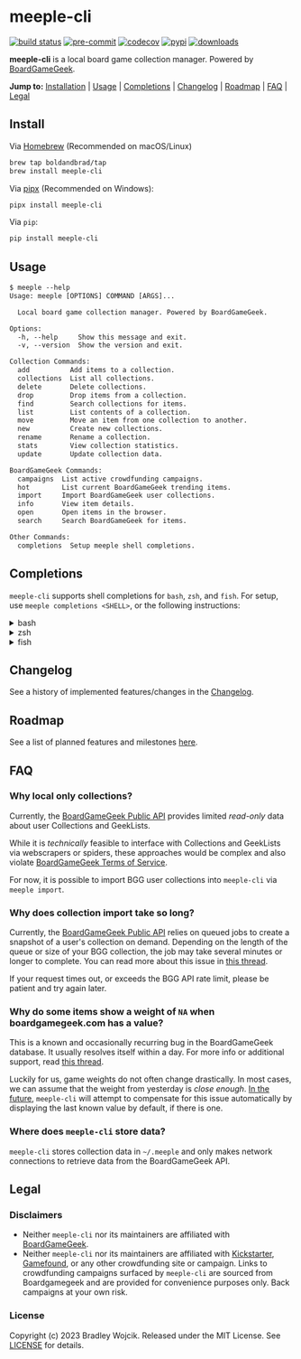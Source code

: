 # meeple-cli

[![build status](https://img.shields.io/github/actions/workflow/status/boldandbrad/meeple-cli/python-test.yml?branch=main&logo=github)](https://github.com/boldandbrad/meeple-cli/actions/workflows/python-test.yml?query=branch%3Amain)
[![pre-commit](https://img.shields.io/badge/pre--commit-enabled-brightgreen?logo=pre-commit)](https://github.com/pre-commit/pre-commit)
[![codecov](https://codecov.io/gh/boldandbrad/meeple-cli/branch/main/graph/badge.svg)](https://codecov.io/gh/boldandbrad/meeple-cli)
[![pypi](https://img.shields.io/pypi/v/meeple-cli)](https://pypi.org/project/meeple-cli/)
[![downloads](https://img.shields.io/pypi/dm/meeple-cli)](https://pypistats.org/packages/meeple-cli)

<!-- [![Docs](https://img.shields.io/website?down_message=down&label=docs&up_message=online&url=https%3A%2F%2Fboldandbrad.github.io%2Fmeeple-cli%2F)](https://boldandbrad.github.io/meeple-cli/) -->

**meeple-cli** is a local board game collection manager. Powered by
[BoardGameGeek](https://boardgamegeek.com).

**Jump to:**
[Installation](#install) |
[Usage](#usage) |
[Completions](#completions) |
[Changelog](#changelog) |
[Roadmap](#roadmap) |
[FAQ](#faq) |
[Legal](#legal)

## Install

Via [Homebrew](https://brew.sh) (Recommended on macOS/Linux)

```zsh
brew tap boldandbrad/tap
brew install meeple-cli
```

Via [pipx](https://pypa.github.io/pipx/) (Recommended on Windows):

```sh
pipx install meeple-cli
```

Via `pip`:

```sh
pip install meeple-cli
```

<!-- > For more details, read the **meeple-cli**
> [install guide](https://boldandbrad.github.io/meeple-cli/#/install). -->

## Usage

```txt
$ meeple --help
Usage: meeple [OPTIONS] COMMAND [ARGS]...

  Local board game collection manager. Powered by BoardGameGeek.

Options:
  -h, --help     Show this message and exit.
  -v, --version  Show the version and exit.

Collection Commands:
  add          Add items to a collection.
  collections  List all collections.
  delete       Delete collections.
  drop         Drop items from a collection.
  find         Search collections for items.
  list         List contents of a collection.
  move         Move an item from one collection to another.
  new          Create new collections.
  rename       Rename a collection.
  stats        View collection statistics.
  update       Update collection data.

BoardGameGeek Commands:
  campaigns  List active crowdfunding campaigns.
  hot        List current BoardGameGeek trending items.
  import     Import BoardGameGeek user collections.
  info       View item details.
  open       Open items in the browser.
  search     Search BoardGameGeek for items.

Other Commands:
  completions  Setup meeple shell completions.
```

<!-- > For more usage details, read the **meeple-cli**
> [usage guide](https://boldandbrad.github.io/meeple-cli/#/usage). -->

## Completions

`meeple-cli` supports shell completions for `bash`, `zsh`, and `fish`. For
setup, use `meeple completions <SHELL>`, or the following instructions:

<details>
<summary>bash</summary>

Add the following to `~/.bashrc`:

```sh
eval "$(_MEEPLE_COMPLETE=bash_source meeple)"
```

</details>

<details>
<summary>zsh</summary>

Add the following to `~/.zshrc`:

```sh
eval "$(_MEEPLE_COMPLETE=zsh_source meeple)"
```

</details>

<details>
<summary>fish</summary>

Save the script to `~/.config/fish/completions/meeple.fish`:

```sh
_MEEPLE_COMPLETE=fish_source meeple > ~/.config/fish/completions/meeple.fish
```

</details>

## Changelog

See a history of implemented features/changes in the
[Changelog](docs/changelog.md).

## Roadmap

See a list of planned features and milestones
[here](https://github.com/boldandbrad/meeple-cli/milestones).

## FAQ

### Why local only collections?

Currently, the
[BoardGameGeek Public API](https://boardgamegeek.com/wiki/page/BGG_XML_API2)
provides limited _read-only_ data about user Collections and GeekLists.

While it is _technically_ feasible to interface with Collections and GeekLists
via webscrapers or spiders, these approaches would be complex and also violate
[BoardGameGeek Terms of Service](https://boardgamegeek.com/terms#toc22).

For now, it is possible to import BGG user collections into `meeple-cli` via
`meeple import`.

### Why does collection import take so long?

Currently, the
[BoardGameGeek Public API](https://boardgamegeek.com/wiki/page/BGG_XML_API2)
relies on queued jobs to create a snapshot of a user's collection on demand.
Depending on the length of the queue or size of your BGG collection, the job may
take several minutes or longer to complete. You can read more about this issue
in [this thread](https://boardgamegeek.com/thread/1188687/export-collections-has-been-updated-xmlapi-develop).

If your request times out, or exceeds the BGG API rate limit, please be patient
and try again later.

### Why do some items show a weight of `NA` when boardgamegeek.com has a value?

This is a known and occasionally recurring bug in the BoardGameGeek database. It
usually resolves itself within a day. For more info or additional support, read
[this thread](https://boardgamegeek.com/thread/3049286/some-games-show-weight-000).

Luckily for us, game weights do not often change drastically. In most cases, we
can assume that the weight from yesterday is _close enough_.
[In the future](https://github.com/boldandbrad/meeple-cli/issues/61),
`meeple-cli` will attempt to compensate for this issue automatically by
displaying the last known value by default, if there is one.

### Where does `meeple-cli` store data?

`meeple-cli` stores collection data in `~/.meeple` and only makes network
connections to retrieve data from the BoardGameGeek API.

## Legal

### Disclaimers

- Neither `meeple-cli` nor its maintainers are affiliated with
  [BoardGameGeek](https://boardgamegeek.com).
- Neither `meeple-cli` nor its maintainers are affiliated with
  [Kickstarter](https://www.kickstarter.com/),
  [Gamefound](https://gamefound.com/en), or any other crowdfunding site or
  campaign. Links to crowdfunding campaigns surfaced by `meeple-cli` are
  sourced from Boardgamegeek and are provided for convenience purposes only.
  Back campaigns at your own risk.

### License

Copyright (c) 2023 Bradley Wojcik. Released under the MIT License. See
[LICENSE](LICENSE) for details.

